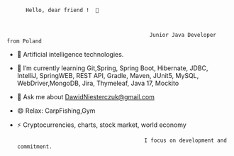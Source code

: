                     
		    
		  Hello, dear friend !  👋
		    
		    

                                                 Junior Java Developer from Poland



* 🔭 Artificial intelligence technologies.
* 🌱 I’m currently learning  Git,Spring, Spring Boot, Hibernate, JDBC, IntelliJ, SpringWEB, REST API, Gradle, Maven, JUnit5, MySQL, WebDriver,MongoDB, Jira, Thymeleaf, Java 17, Mockito
* 💬 Ask me about DawidNiesterczuk@gmail.com
* 😄 Relax: CarpFishing,Gym
* ⚡ Cryptocurrencies, charts, stock market, world economy

           
	                                          I focus on development and commitment.
   
